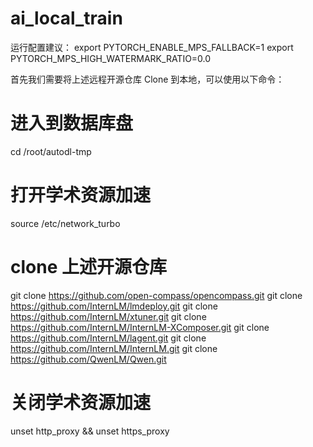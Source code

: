 # ai_local_train
运行配置建议：
export PYTORCH_ENABLE_MPS_FALLBACK=1
export PYTORCH_MPS_HIGH_WATERMARK_RATIO=0.0

首先我们需要将上述远程开源仓库 Clone 到本地，可以使用以下命令：
# 进入到数据库盘
cd /root/autodl-tmp
# 打开学术资源加速
source /etc/network_turbo
# clone 上述开源仓库
git clone https://github.com/open-compass/opencompass.git
git clone https://github.com/InternLM/lmdeploy.git
git clone https://github.com/InternLM/xtuner.git
git clone https://github.com/InternLM/InternLM-XComposer.git
git clone https://github.com/InternLM/lagent.git
git clone https://github.com/InternLM/InternLM.git
git clone https://github.com/QwenLM/Qwen.git
# 关闭学术资源加速
unset http_proxy && unset https_proxy